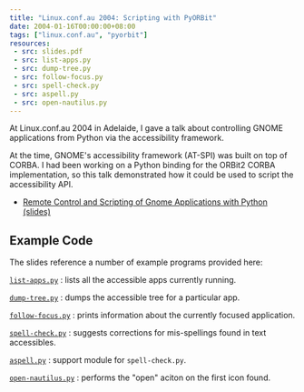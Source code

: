```yaml
---
title: "Linux.conf.au 2004: Scripting with PyORBit"
date: 2004-01-16T00:00:00+08:00
tags: ["linux.conf.au", "pyorbit"]
resources:
 - src: slides.pdf
 - src: list-apps.py
 - src: dump-tree.py
 - src: follow-focus.py
 - src: spell-check.py
 - src: aspell.py
 - src: open-nautilus.py
---
```


At Linux.conf.au 2004 in Adelaide, I gave a talk about controlling
GNOME applications from Python via the accessibility framework.

<!--more-->

At the time, GNOME's accessibility framework (AT-SPI) was built on top
of CORBA.  I had been working on a Python binding for the ORBit2 CORBA
implementation, so this talk demonstrated how it could be used to
script the accessibility API.

* [Remote Control and Scripting of Gnome Applications with Python (slides)](slides.pdf)

## Example Code

The slides reference a number of example programs provided here:

[`list-apps.py`](list-apps.py)
: lists all the accessible apps currently running.

[`dump-tree.py`](dump-tree.py)
: dumps the accessible tree for a particular app.

[`follow-focus.py`](follow-focus.py)
: prints information about the currently focused application.

[`spell-check.py`](spell-check.py)
: suggests corrections for mis-spellings found in text accessibles.

[`aspell.py`](aspell.py)
: support module for `spell-check.py`.

[`open-nautilus.py`](open-nautilus.py)
: performs the "open" aciton on the first icon found.
